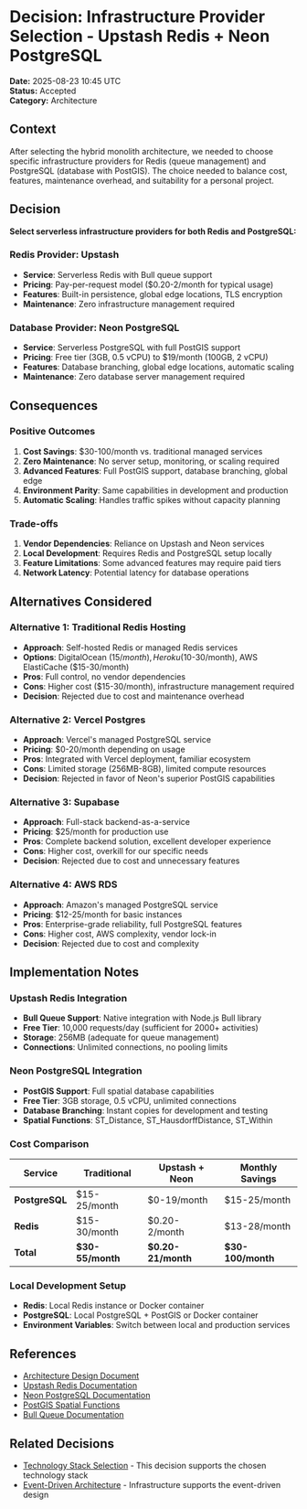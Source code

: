 # Decision: Infrastructure Provider Selection - Upstash Redis + Neon PostgreSQL

**Date:** 2025-08-23 10:45 UTC  
**Status:** Accepted  
**Category:** Architecture  

## Context

After selecting the hybrid monolith architecture, we needed to choose specific infrastructure providers for Redis (queue management) and PostgreSQL (database with PostGIS). The choice needed to balance cost, features, maintenance overhead, and suitability for a personal project.

## Decision

**Select serverless infrastructure providers for both Redis and PostgreSQL:**

### **Redis Provider: Upstash**
- **Service**: Serverless Redis with Bull queue support
- **Pricing**: Pay-per-request model ($0.20-2/month for typical usage)
- **Features**: Built-in persistence, global edge locations, TLS encryption
- **Maintenance**: Zero infrastructure management required

### **Database Provider: Neon PostgreSQL**
- **Service**: Serverless PostgreSQL with full PostGIS support
- **Pricing**: Free tier (3GB, 0.5 vCPU) to $19/month (100GB, 2 vCPU)
- **Features**: Database branching, global edge locations, automatic scaling
- **Maintenance**: Zero database server management required

## Consequences

### **Positive Outcomes**
1. **Cost Savings**: $30-100/month vs. traditional managed services
2. **Zero Maintenance**: No server setup, monitoring, or scaling required
3. **Advanced Features**: Full PostGIS support, database branching, global edge
4. **Environment Parity**: Same capabilities in development and production
5. **Automatic Scaling**: Handles traffic spikes without capacity planning

### **Trade-offs**
1. **Vendor Dependencies**: Reliance on Upstash and Neon services
2. **Local Development**: Requires Redis and PostgreSQL setup locally
3. **Feature Limitations**: Some advanced features may require paid tiers
4. **Network Latency**: Potential latency for database operations

## Alternatives Considered

### **Alternative 1: Traditional Redis Hosting**
- **Approach**: Self-hosted Redis or managed Redis services
- **Options**: DigitalOcean ($15/month), Heroku ($10-30/month), AWS ElastiCache ($15-30/month)
- **Pros**: Full control, no vendor dependencies
- **Cons**: Higher cost ($15-30/month), infrastructure management required
- **Decision**: Rejected due to cost and maintenance overhead

### **Alternative 2: Vercel Postgres**
- **Approach**: Vercel's managed PostgreSQL service
- **Pricing**: $0-20/month depending on usage
- **Pros**: Integrated with Vercel deployment, familiar ecosystem
- **Cons**: Limited storage (256MB-8GB), limited compute resources
- **Decision**: Rejected in favor of Neon's superior PostGIS capabilities

### **Alternative 3: Supabase**
- **Approach**: Full-stack backend-as-a-service
- **Pricing**: $25/month for production use
- **Pros**: Complete backend solution, excellent developer experience
- **Cons**: Higher cost, overkill for our specific needs
- **Decision**: Rejected due to cost and unnecessary features

### **Alternative 4: AWS RDS**
- **Approach**: Amazon's managed PostgreSQL service
- **Pricing**: $12-25/month for basic instances
- **Pros**: Enterprise-grade reliability, full PostgreSQL features
- **Cons**: Higher cost, AWS complexity, vendor lock-in
- **Decision**: Rejected due to cost and complexity

## Implementation Notes

### **Upstash Redis Integration**
- **Bull Queue Support**: Native integration with Node.js Bull library
- **Free Tier**: 10,000 requests/day (sufficient for 2000+ activities)
- **Storage**: 256MB (adequate for queue management)
- **Connections**: Unlimited connections, no pooling limits

### **Neon PostgreSQL Integration**
- **PostGIS Support**: Full spatial database capabilities
- **Free Tier**: 3GB storage, 0.5 vCPU, unlimited connections
- **Database Branching**: Instant copies for development and testing
- **Spatial Functions**: ST_Distance, ST_HausdorffDistance, ST_Within

### **Cost Comparison**
| Service | Traditional | Upstash + Neon | Monthly Savings |
|---------|-------------|----------------|-----------------|
| **PostgreSQL** | $15-25/month | $0-19/month | $15-25/month |
| **Redis** | $15-30/month | $0.20-2/month | $13-28/month |
| **Total** | **$30-55/month** | **$0.20-21/month** | **$30-100/month** |

### **Local Development Setup**
- **Redis**: Local Redis instance or Docker container
- **PostgreSQL**: Local PostgreSQL + PostGIS or Docker container
- **Environment Variables**: Switch between local and production services

## References

- [Architecture Design Document](../technical-design/04-architecture-design.md)
- [Upstash Redis Documentation](https://docs.upstash.com/redis)
- [Neon PostgreSQL Documentation](https://neon.tech/docs)
- [PostGIS Spatial Functions](https://postgis.net/docs/reference.html)
- [Bull Queue Documentation](https://github.com/OptimalBits/bull)

## Related Decisions

- [Technology Stack Selection](008-technology-stack-selection.md) - This decision supports the chosen technology stack
- [Event-Driven Architecture](010-event-driven-architecture.md) - Infrastructure supports the event-driven design
